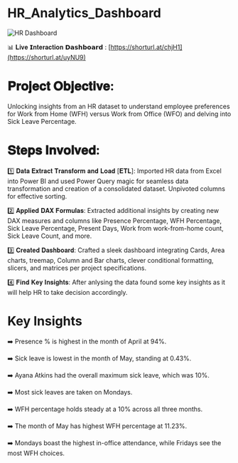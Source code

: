 # HR_Analytics_Dashboard

![HR Dashboard](https://github.com/Inderpanda/HR_Analytics_Dashboard/assets/138003751/677134a7-5760-4ba8-9fcf-dd382f19532f)


📊 𝐋𝐢𝐯𝐞 𝗜𝐧𝐭𝐞𝐫𝐚𝐜𝐭𝐢𝐨𝐧 𝗗𝗮𝘀𝗵𝗯𝗼𝗮𝗿𝗱 : [https://shorturl.at/chjH1](https://shorturl.at/uyNU9)

# 𝐏𝐫𝐨𝐣𝐞𝐜𝐭 𝐎𝐛𝐣𝐞𝐜𝐭𝐢𝐯𝐞:
Unlocking insights from an HR dataset to understand employee preferences for Work from Home (WFH) versus Work from Office (WFO) and delving into Sick Leave Percentage.

# 𝐒𝐭𝐞𝐩𝐬 𝐈𝐧𝐯𝐨𝐥𝐯𝐞𝐝:

1️⃣ 𝐃𝐚𝐭𝐚 𝐄𝐱𝐭𝐫𝐚𝐜𝐭 𝐓𝐫𝐚𝐧𝐬𝐟𝐨𝐫𝐦 𝐚𝐧𝐝 𝐋𝐨𝐚𝐝 [𝐄𝐓𝐋]:
Imported HR data from Excel into Power BI and used Power Query magic for seamless data transformation and creation of a consolidated dataset. Unpivoted columns for effective sorting. 

2️⃣ 𝐀𝐩𝐩𝐥𝐢𝐞𝐝 𝐃𝐀𝐗 𝐅𝐨𝐫𝐦𝐮𝐥𝐚𝐬:
Extracted additional insights by creating new DAX measures and columns like Presence Percentage, WFH Percentage, Sick Leave Percentage, Present Days, Work from work-from-home count, Sick Leave Count, and more. 

3️⃣ 𝐂𝐫𝐞𝐚𝐭𝐞𝐝 𝐃𝐚𝐬𝐡𝐛𝐨𝐚𝐫𝐝:
Crafted a sleek dashboard integrating Cards, Area charts, treemap, Column and Bar charts, clever conditional formatting, slicers, and matrices per project specifications.

4️⃣ 𝐅𝐢𝐧𝐝 𝐊𝐞𝐲 𝐈𝐧𝐬𝐢𝐠𝐡𝐭𝐬: After anlysing the data found some key insights as it will help HR to take decision accordingly.

# Key Insights

➡️ Presence % is highest in the month of April at 94%.


➡️ Sick leave is lowest in the month of May, standing at 0.43%.


➡️ Ayana Atkins had the overall maximum sick leave, which was 10%.


➡️ Most sick leaves are taken on Mondays.


➡️ WFH percentage holds steady at a 10% across all three months.


➡️ The month of May has highest WFH percentage at 11.23%.


➡️ Mondays boast the highest in-office attendance, while Fridays see the most WFH choices.

